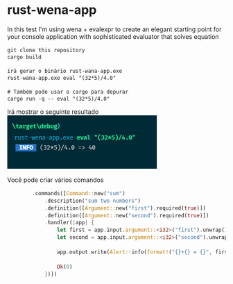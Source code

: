 # rust-wena-app

In this test I'm using wena + evalexpr to create an elegant starting point for your console application with sophisticated evaluator that solves equation

```shell
git clone this repository
cargo build

irá gerar o binário rust-wana-app.exe
rust-wana-app.exe eval "(32*5)/4.0"

# Também pode usar o cargo para depurar
cargo run -q -- eval "(32*5)/4.0"
```

Irá mostrar o seguinte resultado  
![](Console.png)

Você pode criar vários comandos 

```Rust
        .commands([Command::new("sum")
            .description("sum two numbers")
            .definition([Argument::new("first").required(true)])
            .definition([Argument::new("second").required(true)])
            .handler(|app| {
                let first = app.input.argument::<i32>("first").unwrap();
                let second = app.input.argument::<i32>("second").unwrap();
                               
                app.output.write(Alert::info(format!("{}+{} = {}", first, second, first + second )));

                Ok(0)
            })])
```


